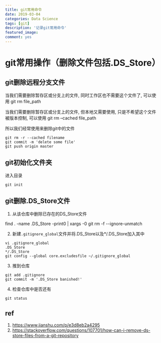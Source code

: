 ```yaml
---
title: git常用命令
date: 2019-03-04
categories: Data Science
tags: [git]
description: '记录git常用命令'
featured_image: 
comment: yes
---
```


# git常用操作（删除文件包括.DS_Store）

## git删除远程分支文件

当我们需要删除暂存区或分支上的文件, 同时工作区也不需要这个文件了, 可以使用
git rm file_path

当我们需要删除暂存区或分支上的文件, 但本地又需要使用, 只是不希望这个文件被版本控制, 可以使用
git rm –cached file_path

所以我们经常使用来删除git中的文件
```git
git rm -r --cached filename
git commit -m 'delete some file'
git push origin master
```

## git初始化文件夹

进入目录
```git
git init
```
## git删除.DS_Store文件
1. 从该仓库中删除已存在的DS_Store文件

find . -name .DS_Store -print0 | xargs -0 git rm -f --ignore-unmatch

2. 新建`.gitignore_global`文件并将.DS_Store以及*/.DS_Store加入其中
```git
vi .gitignore_global
.DS_Store 
*/.DS_Store
git config --global core.excludesfile ~/.gitignore_global
```
3. 推到仓库
```git
git add .gitignore
git commit -m '.DS_Store banished!'
```
4. 检查仓库中是否还有
```git
git status
```


## ref
1. https://www.jianshu.com/p/e3d8eb2a4295
2. https://stackoverflow.com/questions/107701/how-can-i-remove-ds-store-files-from-a-git-repository